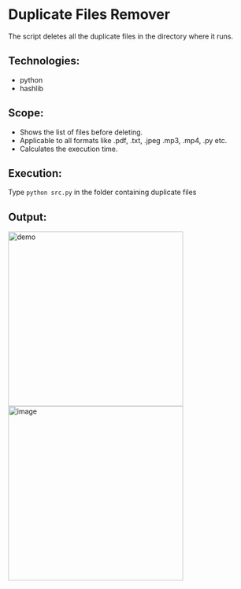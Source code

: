 # Duplicate Files Remover
The script deletes all the duplicate files in the directory where it runs.

## Technologies:
* python
* hashlib

## Scope:
* Shows the list of files before deleting.
* Applicable to all formats like .pdf, .txt, .jpeg .mp3, .mp4, .py etc.
* Calculates the execution time.

## Execution:
Type ```python src.py``` in the folder containing duplicate files

## Output:

<img width="355" alt="demo" src="https://user-images.githubusercontent.com/100423588/163228029-42f99aa0-053e-4dd5-9c10-1c4f2fe880d1.png">
<img width="355" alt="image" src="https://user-images.githubusercontent.com/100423588/163228029-42f99aa0-053e-4dd5-9c10-1c4f2fe880d1.png">








